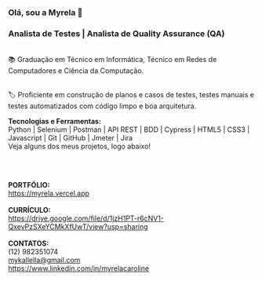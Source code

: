 ### Olá, sou a Myrela 👋
### Analista de Testes | Analista de Quality Assurance (QA)
<br>
📚 Graduação em Técnico em Informática, Técnico em Redes de Computadores e Ciência da Computação. 
<br><br>

🏷️ Proficiente em construção de planos e casos de testes, testes manuais e testes automatizados com código limpo e boa arquitetura.

<strong>Tecnologias e Ferramentas:</strong> <br>
Python | Selenium | Postman | API REST | BDD | Cypress | HTML5 | CSS3 | Javascript | Git | GitHub | Jmeter | Jira <br>
Veja alguns dos meus projetos, logo abaixo!

<br><br>

<strong>PORTFÓLIO: </strong>
<br>
https://myrela.vercel.app
<br><br>
<strong>CURRÍCULO: </strong>
<br>
https://drive.google.com/file/d/1jzH1PT-r6cNV1-QxevPzSXeYCMkXfUwT/view?usp=sharing
<br><br>
<strong>CONTATOS:</strong> 
<br>
(12) 982351074
<br>
mykallella@gmail.com
<br>
https://www.linkedin.com/in/myrelacaroline




